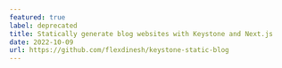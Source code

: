 ```yaml
---
featured: true
label: deprecated
title: Statically generate blog websites with Keystone and Next.js
date: 2022-10-09
url: https://github.com/flexdinesh/keystone-static-blog
---
```

